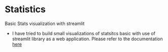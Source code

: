 # Statistics
Basic Stats visualization with streamlit 

* I have tried to build small visualizations of statsitcs basic with use of streamlit library as a web application. Please refer to the documentation [here](https://streamlit.io/)
